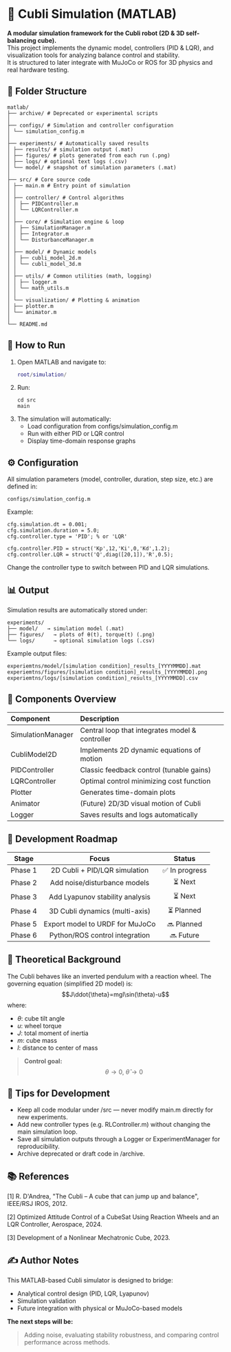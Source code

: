 # 🧩 Cubli Simulation (MATLAB)
**A modular simulation framework for the Cubli robot (2D & 3D self-balancing cube).**  
This project implements the dynamic model, controllers (PID & LQR), and visualization tools for analyzing balance control and stability.  
It is structured to later integrate with MuJoCo or ROS for 3D physics and real hardware testing.

## 📁 Folder Structure

```
matlab/
├── archive/ # Deprecated or experimental scripts
│
├── configs/ # Simulation and controller configuration
│ └── simulation_config.m
│
├── experiments/ # Automatically saved results
│ ├── results/ # simulation output (.mat)
│ ├── figures/ # plots generated from each run (.png)
│ ├── logs/ # optional text logs (.csv)
│ └── model/ # snapshot of simulation parameters (.mat)
│
├── src/ # Core source code
│ ├── main.m # Entry point of simulation
│ │
│ ├── controller/ # Control algorithms
│ │ ├── PIDController.m
│ │ └── LQRController.m
│ │
│ ├── core/ # Simulation engine & loop
│ │ ├── SimulationManager.m
│ │ ├── Integrator.m
│ │ └── DisturbanceManager.m
│ │
│ ├── model/ # Dynamic models
│ │ ├── cubli_model_2d.m
│ │ └── cubli_model_3d.m
│ │
│ ├── utils/ # Common utilities (math, logging)
│ │ ├── logger.m
│ │ └── math_utils.m
│ │
│ └── visualization/ # Plotting & animation
│ ├── plotter.m
│ └── animator.m
│
└── README.md
```

## 🚀 How to Run

1. Open MATLAB and navigate to:
    ```matlab
    root/simulation/
    ```
2. Run:
    ```
    cd src
    main
    ```
3. The simulation will automatically:
    - Load configuration from configs/simulation_config.m
    - Run with either PID or LQR control
    - Display time-domain response graphs

## ⚙️ Configuration

All simulation parameters (model, controller, duration, step size, etc.) are defined in:

```
configs/simulation_config.m
```

Example:

```
cfg.simulation.dt = 0.001;
cfg.simulation.duration = 5.0;
cfg.controller.type = 'PID'; % or 'LQR'

cfg.controller.PID = struct('Kp',12,'Ki',0,'Kd',1.2);
cfg.controller.LQR = struct('Q',diag([20,1]),'R',0.5);
```

Change the controller type to switch between PID and LQR simulations.

## 📊 Output
Simulation results are automatically stored under:

```
experiments/
├── model/   → simulation model (.mat)
├── figures/   → plots of θ(t), torque(t) (.png)
└── logs/      → optional simulation logs (.csv)
```

Example output files:

```
experiemtns/model/[simulation condition]_results_[YYYYMMDD].mat
experiemtns/figures/[simulation condition]_results_[YYYYMMDD].png
experiemtns/logs/[simulation condition]_results_[YYYYMMDD].csv
```

## 🧱 Components Overview
Component | Description
:-|:-
SimulationManager |	Central loop that integrates model & controller
CubliModel2D	| Implements 2D dynamic equations of motion
PIDController	| Classic feedback control (tunable gains)
LQRController	| Optimal control minimizing cost function
Plotter	| Generates time-domain plots
Animator	| (Future) 2D/3D visual motion of Cubli
Logger	| Saves results and logs automatically
## 🧠 Development Roadmap
Stage	| Focus	| Status
:-:|:-:|:-:
Phase 1	| 2D Cubli + PID/LQR simulation	| ✅ In progress
Phase 2	| Add noise/disturbance models	| ⏳ Next
Phase 3	| Add Lyapunov stability analysis	| ⏳ Next
Phase 4	| 3D Cubli dynamics (multi-axis)	| ⏳ Planned
Phase 5	| Export model to URDF for MuJoCo	| 🔜 Planned
Phase 6	| Python/ROS control integration | 🔜 Future

## 🧮 Theoretical Background
The Cubli behaves like an inverted pendulum with a reaction wheel.
The governing equation (simplified 2D model) is:
$$J\ddot{\theta}=mgl\sin(\theta)-u$$
where:
- $\theta$: cube tilt angle
- $u$: wheel torque
- $J$: total moment of inertia
- $m$: cube mass
- $l$: distance to center of mass

> **Control goal:**
> $$\theta \rightarrow 0,\ \hat{\theta}\rightarrow 0$$

## 🧠 Tips for Development
- Keep all code modular under /src — never modify main.m directly for new experiments.
- Add new controller types (e.g. RLController.m) without changing the main simulation loop.
- Save all simulation outputs through a Logger or ExperimentManager for reproducibility.
- Archive deprecated or draft code in /archive.

## 📚 References
[1] R. D'Andrea, "The Cubli – A cube that can jump up and balance", IEEE/RSJ IROS, 2012.

[2] Optimized Attitude Control of a CubeSat Using Reaction Wheels and an LQR Controller, Aerospace, 2024.

[3] Development of a Nonlinear Mechatronic Cube, 2023.

## ✍️ Author Notes
This MATLAB-based Cubli simulator is designed to bridge:
- Analytical control design (PID, LQR, Lyapunov)
- Simulation validation
- Future integration with physical or MuJoCo-based models

**The next steps will be:**
> Adding noise, evaluating stability robustness, and comparing control performance across methods.